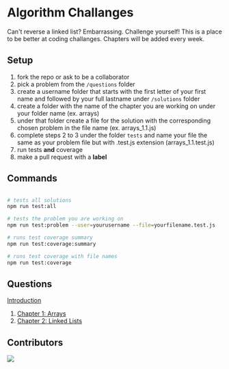 # Algorithm Challanges

Can't reverse a linked list? Embarrassing. Challenge yourself! This is a place to be better at coding challanges. Chapters will be added every week.

## Setup

1.  fork the repo or ask to be a collaborator 
2.  pick a problem from the `/questions` folder
3.  create a username folder that starts with the first letter of your first name and followed by your full lastname under `/solutions` folder
4.  create a folder with the name of the chapter you are working on under your folder name (ex. arrays)
5.  under that folder create a file for the solution with the corresponding chosen problem in the file name (ex. arrays_1.1.js)
6.  complete steps 2 to 3 under the folder `tests` and name your file the same as your problem file but with .test.js extension (arrays_1.1.test.js)
7.  run tests **and** coverage 
8.  make a pull request with a **label**

## Commands

```bash

# tests all solutions
npm run test:all

# tests the problem you are working on
npm run test:problem --user=yourusername --file=yourfilename.test.js

# runs test coverage summary
npm run test:coverage:summary

# runs test coverage with file names
npm run test:coverage

```

## Questions

[Introduction](https://techinterviewhandbook.org/algorithms/introduction/)

1. [Chapter 1: Arrays](questions/chapter_1_arrays.md)
2. [Chapter 2: Linked Lists](questions/chapter_2_linkedlists.md)

## Contributors

<a href="https://github.com/blair-sharpe/algo/graphs/contributors">
  <img src="https://contrib.rocks/image?repo=blair-sharpe/algo" />
</a>
